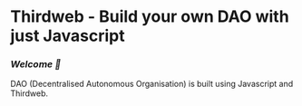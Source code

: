 # **Thirdweb - Build your own DAO with just Javascript**

### *Welcome 👋*

DAO (Decentralised Autonomous Organisation) is built using Javascript and Thirdweb.
